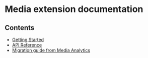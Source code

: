 # Media extension documentation

## Contents
- [Getting Started](./getting-started.md)
- [API Reference](./api-reference.md)
- [Migration guide from Media Analytics](./migration-guide.md)
